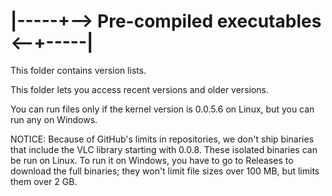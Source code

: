 # |-----+--> Pre-compiled executables <--+-----|

This folder contains version lists.

This folder lets you access recent versions and older versions.

You can run files only if the kernel version is 0.0.5.6 on Linux, but you can run any on Windows.

NOTICE: Because of GitHub's limits in repositories, we don't ship binaries that include the VLC library starting with 0.0.8. These isolated binaries can be run on Linux. To run it on Windows, you have to go to Releases to download the full binaries; they won't limit file sizes over 100 MB, but limits them over 2 GB.